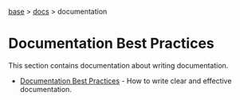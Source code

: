 [base](../README.md) > [docs](./README.md) > documentation

# Documentation Best Practices

This section contains documentation about writing documentation.

- [Documentation Best Practices](./documentation.best-practices.md) - How to write clear and effective documentation.
